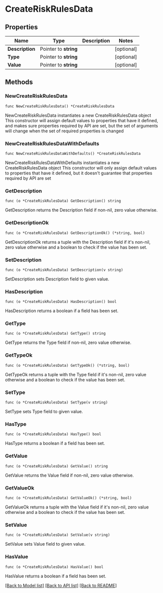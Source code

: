 # CreateRiskRulesData

## Properties

Name | Type | Description | Notes
------------ | ------------- | ------------- | -------------
**Description** | Pointer to **string** |  | [optional] 
**Type** | Pointer to **string** |  | [optional] 
**Value** | Pointer to **string** |  | [optional] 

## Methods

### NewCreateRiskRulesData

`func NewCreateRiskRulesData() *CreateRiskRulesData`

NewCreateRiskRulesData instantiates a new CreateRiskRulesData object
This constructor will assign default values to properties that have it defined,
and makes sure properties required by API are set, but the set of arguments
will change when the set of required properties is changed

### NewCreateRiskRulesDataWithDefaults

`func NewCreateRiskRulesDataWithDefaults() *CreateRiskRulesData`

NewCreateRiskRulesDataWithDefaults instantiates a new CreateRiskRulesData object
This constructor will only assign default values to properties that have it defined,
but it doesn't guarantee that properties required by API are set

### GetDescription

`func (o *CreateRiskRulesData) GetDescription() string`

GetDescription returns the Description field if non-nil, zero value otherwise.

### GetDescriptionOk

`func (o *CreateRiskRulesData) GetDescriptionOk() (*string, bool)`

GetDescriptionOk returns a tuple with the Description field if it's non-nil, zero value otherwise
and a boolean to check if the value has been set.

### SetDescription

`func (o *CreateRiskRulesData) SetDescription(v string)`

SetDescription sets Description field to given value.

### HasDescription

`func (o *CreateRiskRulesData) HasDescription() bool`

HasDescription returns a boolean if a field has been set.

### GetType

`func (o *CreateRiskRulesData) GetType() string`

GetType returns the Type field if non-nil, zero value otherwise.

### GetTypeOk

`func (o *CreateRiskRulesData) GetTypeOk() (*string, bool)`

GetTypeOk returns a tuple with the Type field if it's non-nil, zero value otherwise
and a boolean to check if the value has been set.

### SetType

`func (o *CreateRiskRulesData) SetType(v string)`

SetType sets Type field to given value.

### HasType

`func (o *CreateRiskRulesData) HasType() bool`

HasType returns a boolean if a field has been set.

### GetValue

`func (o *CreateRiskRulesData) GetValue() string`

GetValue returns the Value field if non-nil, zero value otherwise.

### GetValueOk

`func (o *CreateRiskRulesData) GetValueOk() (*string, bool)`

GetValueOk returns a tuple with the Value field if it's non-nil, zero value otherwise
and a boolean to check if the value has been set.

### SetValue

`func (o *CreateRiskRulesData) SetValue(v string)`

SetValue sets Value field to given value.

### HasValue

`func (o *CreateRiskRulesData) HasValue() bool`

HasValue returns a boolean if a field has been set.


[[Back to Model list]](../README.md#documentation-for-models) [[Back to API list]](../README.md#documentation-for-api-endpoints) [[Back to README]](../README.md)


